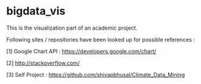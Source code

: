 # bigdata_vis
This is the visualization part of an academic project. 

Following sites / repositories have been looked up for possible references : 

[1] Google Chart API : https://developers.google.com/chart/

[2] http://stackoverflow.com/

[3] Self Project : https://github.com/shivapbhusal/Climate_Data_Mining




